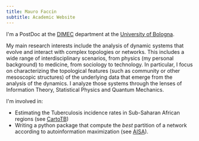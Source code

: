 ```yaml
---
title: Mauro Faccin
subtitle: Academic Website
---
```


I'm a PostDoc at the [DIMEC](https://www.dimec.unibo.it) department at the [University of Bologna](https://www.unibo.it).

My main research interests include the analysis of dynamic systems that evolve and interact with complex topologies or networks.
This includes a wide range of interdisciplinary scenarios, from physics (my personal background) to medicine, from sociology to technology.
In particular, I focus on characterizing the topological features (such as community or other mesoscopic structures) of the underlying data that emerge from the analysis of the dynamics.
I analyze those systems through the lenses of Information Theory, Statistical Physics and Quantum Mechanics.

I'm involved in:

- Estimating the Tuberculosis incidence rates in Sub-Saharan African regions (see [CartoTB](https://maurofaccin.github.io/cartotb))
- Writing a python package that compute the *best* partition of a network according to autoinformation maximization (see [AISA](https://maurofaccin.github.io/aisa)).
